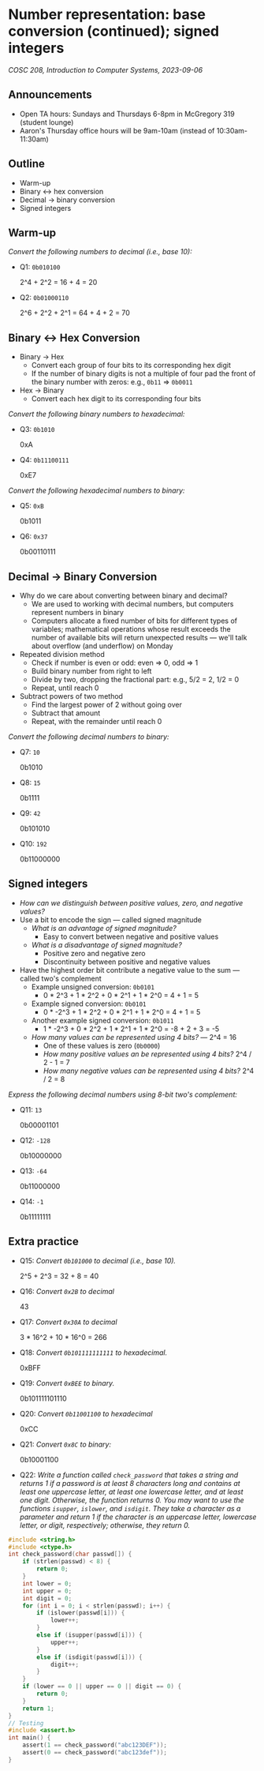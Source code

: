 # Number representation: base conversion (continued); signed integers
_COSC 208, Introduction to Computer Systems, 2023-09-06_

## Announcements
* Open TA hours: Sundays and Thursdays 6-8pm in McGregory 319 (student lounge)
* Aaron's Thursday office hours will be 9am-10am (instead of 10:30am-11:30am)

## Outline
* Warm-up
* Binary <-> hex conversion
* Decimal -> binary conversion
* Signed integers

## Warm-up
_Convert the following numbers to decimal (i.e., base 10):_
* Q1: `0b010100`

    2^4 + 2^2 = 16 + 4 = 20

* Q2: `0b01000110`

    2^6 + 2^2 + 2^1 = 64 + 4 + 2 = 70

## Binary <-> Hex Conversion

* Binary -> Hex
    * Convert each group of four bits to its corresponding hex digit
    * If the number of binary digits is not a multiple of four pad the front of the binary number with zeros: e.g., `0b11` => `0b0011`
* Hex -> Binary
    * Convert each hex digit to its corresponding four bits

_Convert the following binary numbers to hexadecimal:_
* Q3: `0b1010`

    0xA

* Q4: `0b11100111`

    0xE7

_Convert the following hexadecimal numbers to binary:_
* Q5: `0xB`

    0b1011

* Q6: `0x37`

    0b00110111

## Decimal -> Binary Conversion

* Why do we care about converting between binary and decimal?
    * We are used to working with decimal numbers, but computers represent numbers in binary 
    * Computers allocate a fixed number of bits for different types of variables; mathematical operations whose result exceeds the number of available bits will return unexpected results — we'll talk about overflow (and underflow) on Monday
* Repeated division method
    * Check if number is even or odd: even => 0, odd => 1
    * Build binary number from right to left
    * Divide by two, dropping the fractional part: e.g., 5/2 = 2, 1/2 = 0
    * Repeat, until reach 0
* Subtract powers of two method
    * Find the largest power of 2 without going over
    * Subtract that amount
    * Repeat, with the remainder until reach 0

_Convert the following decimal numbers to binary:_
* Q7: `10`

    0b1010

* Q8: `15`

    0b1111

* Q9: `42`

    0b101010

* Q10: `192`

    0b11000000

## Signed integers

* _How can we distinguish between positive values, zero, and negative values?_
* Use a bit to encode the sign — called signed magnitude
    * _What is an advantage of signed magnitude?_
        * Easy to convert between negative and positive values
    * _What is a disadvantage of signed magnitude?_
        * Positive zero and negative zero
        * Discontinuity between positive and negative values
* Have the highest order bit contribute a negative value to the sum — called two's complement
    * Example unsigned conversion: `0b0101`
        * 0 * 2^3 + 1 * 2^2 + 0 * 2^1 + 1 * 2^0 = 4 + 1 = 5
    * Example signed conversion: `0b0101`
        * 0 * -2^3 + 1 * 2^2 + 0 * 2^1 + 1 * 2^0 = 4 + 1 = 5
    * Another example signed conversion: `0b1011`
        * 1 * -2^3 + 0 * 2^2 + 1 * 2^1 + 1 * 2^0 = -8 + 2 + 3 = -5
    * _How many values can be represented using 4 bits?_ — 2^4 = 16
        * One of these values is zero (`0b0000`)
        * _How many positive values an be represented using 4 bits?_ 2^4 / 2 - 1 = 7
        * _How many negative values can be represented using 4 bits?_ 2^4 / 2 = 8

_Express the following decimal numbers using 8-bit two's complement:_
* Q11: `13`

    0b00001101

* Q12: `-128`

    0b10000000

* Q13: `-64`

    0b11000000

* Q14: `-1`

    0b11111111

## Extra practice

* Q15: _Convert `0b101000` to decimal (i.e., base 10)._

    2^5 + 2^3 = 32 + 8 = 40

* Q16: _Convert `0x2B` to decimal_

    43

* Q17: _Convert `0x30A` to decimal_

    3 * 16^2 + 10 * 16^0 = 266

* Q18: _Convert `0b101111111111` to hexadecimal._

    0xBFF

* Q19: _Convert `0xBEE` to binary._

    0b101111101110

* Q20: _Convert `0b11001100` to hexadecimal_ 

    0xCC

* Q21: _Convert `0x8C` to binary:_

    0b10001100

* Q22: _Write a function called `check_password` that takes a string and returns 1 if a password is at least 8 characters long and contains at least one uppercase letter, at least one lowercase letter, and at least one digit. Otherwise, the function returns 0. You may want to use the functions `isupper`, `islower`, and `isdigit`. They take a character as a parameter and return 1 if the character is an uppercase letter, lowercase letter, or digit, respectively; otherwise, they return 0._


```c
#include <string.h>
#include <ctype.h>
int check_password(char passwd[]) {
    if (strlen(passwd) < 8) {
        return 0;
    }
    int lower = 0;
    int upper = 0;
    int digit = 0;
    for (int i = 0; i < strlen(passwd); i++) {
        if (islower(passwd[i])) {
            lower++;
        }
        else if (isupper(passwd[i])) {
            upper++;
        }
        else if (isdigit(passwd[i])) {
            digit++;
        }
    }
    if (lower == 0 || upper == 0 || digit == 0) {
        return 0;
    }
    return 1;
}
// Testing
#include <assert.h>
int main() {
    assert(1 == check_password("abc123DEF"));
    assert(0 == check_password("abc123def"));
}
```
